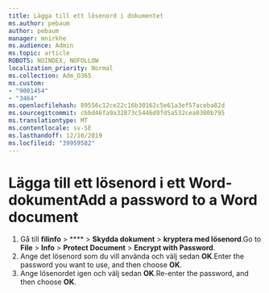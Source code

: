 ```yaml
---
title: Lägga till ett lösenord i dokumentet
ms.author: pebaum
author: pebaum
manager: mnirkhe
ms.audience: Admin
ms.topic: article
ROBOTS: NOINDEX, NOFOLLOW
localization_priority: Normal
ms.collection: Adm_O365
ms.custom:
- "9001454"
- "3464"
ms.openlocfilehash: 89556c12ce22c16b30162c5e61a3ef57aceba82d
ms.sourcegitcommit: cbbd46fa9a32873c5446d9fd5a532cea0300b795
ms.translationtype: MT
ms.contentlocale: sv-SE
ms.lasthandoff: 12/10/2019
ms.locfileid: "39959582"
---
```

# <a name="add-a-password-to-a-word-document"></a><span data-ttu-id="97609-102">Lägga till ett lösenord i ett Word-dokument</span><span class="sxs-lookup"><span data-stu-id="97609-102">Add a password to a Word document</span></span>

1. <span data-ttu-id="97609-103">Gå till **filinfo** > \*\*\*\* > **Skydda dokument** > **kryptera med lösenord**.</span><span class="sxs-lookup"><span data-stu-id="97609-103">Go to **File** > **Info** > **Protect Document** > **Encrypt with Password**.</span></span>
2. <span data-ttu-id="97609-104">Ange det lösenord som du vill använda och välj sedan **OK**.</span><span class="sxs-lookup"><span data-stu-id="97609-104">Enter the password you want to use, and then choose **OK**.</span></span>
3. <span data-ttu-id="97609-105">Ange lösenordet igen och välj sedan **OK**.</span><span class="sxs-lookup"><span data-stu-id="97609-105">Re-enter the password, and then choose **OK**.</span></span>